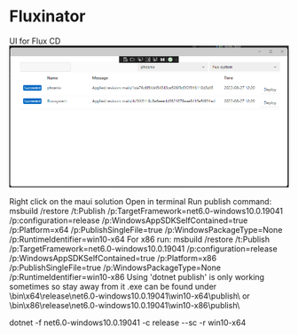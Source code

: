 # Fluxinator
UI for Flux CD
![Main UI](https://github.com/UtopleMan/Fluxinator/blob/main/images/mainscreen.png)

Right click on the maui solution
Open in terminal
Run publish command: msbuild /restore /t:Publish /p:TargetFramework=net6.0-windows10.0.19041 /p:configuration=release /p:WindowsAppSDKSelfContained=true /p:Platform=x64 /p:PublishSingleFile=true /p:WindowsPackageType=None /p:RuntimeIdentifier=win10-x64
For x86 run: msbuild /restore /t:Publish /p:TargetFramework=net6.0-windows10.0.19041 /p:configuration=release /p:WindowsAppSDKSelfContained=true /p:Platform=x86 /p:PublishSingleFile=true /p:WindowsPackageType=None /p:RuntimeIdentifier=win10-x86 
Using 'dotnet publish' is only working sometimes so stay away from it
.exe can be found under \bin\x64\release\net6.0-windows10.0.19041\win10-x64\publish\ or \bin\x86\release\net6.0-windows10.0.19041\win10-x86\publish\





dotnet -f net6.0-windows10.0.19041 -c release --sc -r win10-x64 